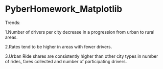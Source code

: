 # PyberHomework_Matplotlib

Trends:

1.Number of drivers per city decrease in a progression from urban to rural areas.

2.Rates tend to be higher in areas with fewer drivers.

3.Urban Ride shares are consistently higher than other city types in number of rides, fares collected and number of participating drivers.


